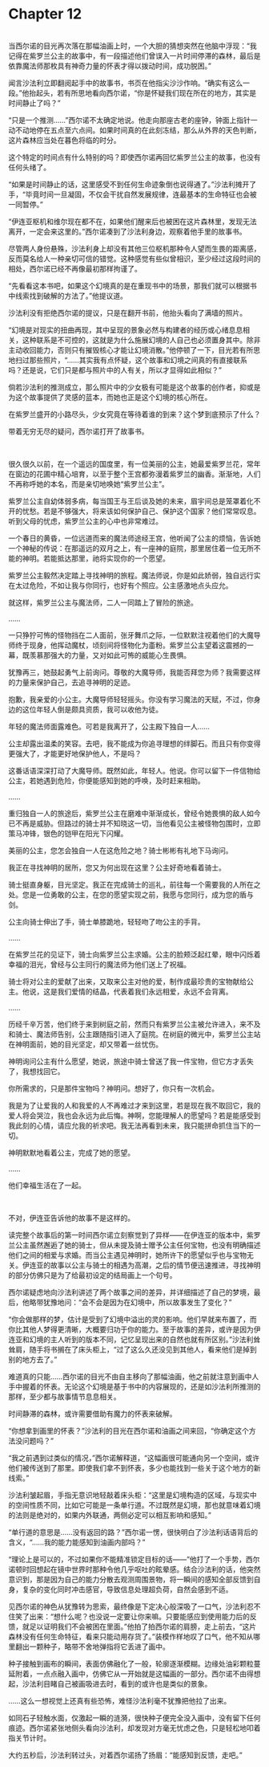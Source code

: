 # Chapter 12

<br>
当西尔诺的目光再次落在那幅油画上时，一个大胆的猜想突然在他脑中浮现：“我记得在紫罗兰公主的故事中，有一段描述他们曾误入一片时间停滞的森林，最后是依靠魔法师那枚具有神奇力量的怀表才得以拨动时间，成功脱困。”

闻言沙法利立即翻阅起手中的故事书，书页在他指尖沙沙作响。“确实有这么一段。”他抬起头，若有所思地看向西尔诺，“你是怀疑我们现在所在的地方，其实是时间静止了吗？”

“只是一个推测……”西尔诺不太确定地说。他走向那座古老的座钟，钟面上指针一动不动地停在五点至六点间。如果时间真的在此刻冻结，那么从外界的天色判断，这片森林应当处在暮色将临的时分。

这个特定的时间点有什么特别的吗？即使西尔诺再回忆紫罗兰公主的故事，也没有任何头绪了。

“如果是时间静止的话，这里感受不到任何生命迹象倒也说得通了。”沙法利摊开了手，“毕竟时间一旦凝固，不仅会干扰自然发展规律，连最基本的生命特征也会被一同暂停。”

“伊连亚枢机和维尔现在都不在，如果他们醒来后也被困在这片森林里，发现无法离开，一定会来这里的。”西尔诺凑到了沙法利身边，观察着他手里的故事书。

尽管两人身份悬殊，沙法利身上却没有其他三位枢机那种令人望而生畏的距离感，反而莫名给人一种亲切可信的错觉。这种感觉有些似曾相识，至少经过这段时间的相处，西尔诺已经不再像最初那样拘谨了。

“先看看这本书吧，如果这个幻境真的是在重现书中的场景，那我们就可以根据书中线索找到破解的方法了。”他提议道。

沙法利没有拒绝西尔诺的提议，只是在翻开书前，他抬头看向了满墙的照片。

“幻境是对现实的扭曲再现，其中呈现的景象必然与构建者的经历或心绪息息相关，这种联系是不可控的，这就是为什么施展幻境的人自己也必须置身其中。除非主动收回能力，否则只有摧毁核心才能让幻境消散。”他停顿了一下，目光若有所思地扫过那些照片，“……其实我有点怀疑，这个故事和幻境之间真的有直接联系吗？还是说，它们只是都与照片中的人有关，所以才显得如此相似？”

倘若沙法利的推测成立，那么照片中的少女极有可能是这个故事的创作者，抑或是为这个故事提供了灵感的蓝本，而她也正是这个幻境的核心所在。

在紫罗兰盛开的小路尽头，少女究竟在等待着谁的到来？这个梦到底预示了什么？

带着无穷无尽的疑问，西尔诺打开了故事书。

<br>

很久很久以前，在一个遥远的国度里，有一位美丽的公主，她最爱紫罗兰花，常年在窗边的花圃中精心培育，以至于整个王宫都弥漫着紫罗兰的幽香。渐渐地，人们不再称呼她的本名，而是亲切地唤她“紫罗兰公主”。

紫罗兰公主自幼体弱多病，每当国王与王后谈及她的未来，眉宇间总是笼罩着化不开的忧愁。若是不够强大，将来该如何保护自己、保护这个国家？他们常常叹息。听到父母的忧虑，紫罗兰公主的心中也非常难过。

一个春日的黄昏，一位远道而来的魔法师途经王宫，他听闻了公主的烦恼，告诉她一个神秘的传说：在那遥远的双月之上，有一座神的庭院，那里居住着一位无所不能的神明。若能抵达那里，祂将实现你的一个愿望。

紫罗兰公主毅然决定踏上寻找神明的旅程。魔法师说，你是如此娇弱，独自远行实在太过危险，不如让我与你同行，也好有个照应。公主感激地点头应允。

就这样，紫罗兰公主与魔法师，二人一同踏上了冒险的旅途。

……

一只狰狞可怖的怪物挡在二人面前，张牙舞爪之际，一位默默注视着他们的大魔导师终于现身，他挥动魔杖，顷刻间将怪物化为齑粉。紫罗兰公主望着这震撼的一幕，既羡慕那强大的力量，又对如此可怖的威能心生畏惧。

犹豫再三，她鼓起勇气上前询问。尊敬的大魔导师，我能否拜您为师？我需要这样的力量来保护自己，去追寻神明的足迹。

抱歉，我亲爱的小公主。大魔导师轻轻摇头。你没有学习魔法的天赋，不过，你身边的这位年轻人倒是颇具资质，我可以收他为徒。

年轻的魔法师面露难色。可若是我离开了，公主殿下独自一人……

公主却露出温柔的笑容。去吧，我不能成为你追寻理想的绊脚石。而且只有你变得更强大了，才能更好地保护他人，不是吗？

这番话语深深打动了大魔导师。既然如此，年轻人。他说。你可以留下一件信物给公主，若她遇到危险，你便能感知到她的呼唤，及时赶来相助。

……

重归独自一人的旅途后，紫罗兰公主在磨难中渐渐成长，曾经令她畏惧的敌人如今已不再是威胁。但路过的骑士并不知晓这一切，当他看见公主被怪物包围时，立即策马冲锋，银色的铠甲在阳光下闪耀。

美丽的公主，您怎会独自一人在这危险之地？骑士彬彬有礼地下马询问。

我正在寻找神明的居所，您又为何出现在这里？公主好奇地看着骑士。

骑士挺直身躯，目光坚定。我正在完成骑士的巡礼，前往每一个需要我的人所在之处。您是一位勇敢的公主，在您的愿望实现之前，我愿与您同行，成为您的盾与剑。

公主向骑士伸出了手，骑士单膝跪地，轻轻吻了吻公主的手背。

……

在紫罗兰花的见证下，骑士向紫罗兰公主求婚。公主的脸颊泛起红晕，眼中闪烁着幸福的泪光，曾经与公主同行的魔法师为他们送上了祝福。

骑士将对公主的爱献了出来，又取来公主对他的爱，制作成最珍贵的宝物献给公主。他说，这是我们爱情的结晶，代表着我们永远相爱，永远不会背离。

……

历经千辛万苦，他们终于来到树庭之前，然而只有紫罗兰公主被允许进入，来不及和骑士、魔法师告别，公主跟随指引进入了庭院。在树庭的微光中，紫罗兰公主站在神明面前，她的目光坚定，却又带着一丝忧伤。

神明询问公主有什么愿望，她说，旅途中骑士曾送了我一件宝物，但它方才丢失了，我想找回它。

你所需求的，只是那件宝物吗？神明问。想好了，你只有一次机会。

我是为了让爱我的人和我爱的人不再难过才来到这里，若是现在我不取回它，我的爱人将会哭泣，我也会永远为此后悔。神啊，您能理解人的愿望吗？若是能感受到我此刻的心情，请应允我的祈求吧。我无法再看到未来，我只能拼命抓住当下的一切。

神明默默地看着公主，完成了她的愿望。

……

他们幸福生活在了一起。

<br>

不对，伊连亚告诉他的故事不是这样的。

读完整个故事后的第一时间西尔诺立刻察觉到了异样——在伊连亚的版本中，紫罗兰公主虽然邂逅了她的骑士，但从未提及骑士赠予公主任何宝物，也没有明确描述他们之间的相爱与求婚。而当公主遇见神明时，她所许下的愿望似乎也与宝物无关。伊连亚的故事以公主与骑士的相遇为高潮，之后的情节便迅速推进，寻找神明的部分仿佛只是为了给最初设定的结局画上一个句号。

西尔诺疑虑地向沙法利讲述了两个故事之间的差异，并详细描述了自己的梦境，最后，他略带犹豫地问：“会不会是因为在幻境中，所以故事发生了变化？”

“你会做那样的梦，估计是受到了幻境中溢出的灵的影响。他们早就来布置了，而你比其他人梦得更清晰，大概要归功于你的能力。至于故事的差异，或许是因为伊连亚和幻境的主人听到的版本不同，记忆呈现出来的自然也就有所区别。”沙法利耸耸肩，随手将书搁在了床头柜上，“过了这么久还没见到其他人，看来他们是掉到别的地方去了。”

难道真的只能……西尔诺的目光不由自主移向了那幅油画，他之前就注意到画中人手中握着的怀表。无论这个幻境是基于书中的内容展现的，还是如沙法利所推测的那样，至少都与故事情节息息相关。

时间静滞的森林，或许需要借助有魔力的怀表来破解。

“你想拿到画里的怀表？”沙法利的目光在西尔诺和油画之间来回，“你确定这个方法没问题吗？”

“我之前遇到过类似的情况，”西尔诺解释道，“这幅画很可能通向另一个空间，或许他们被传送到了那里。即使我们拿不到怀表，多少也能找到一些关于这个地方的新线索。”

沙法利皱起眉，手指无意识地轻敲着床头柜：“这里是幻境构造的区域，与现实中的空间性质不同，比如它可能是一条单行道。不过既然是幻境，那也就意味着幻境的法则是绝对的，如果内外联通，两侧必定可以相互影响和感知。”

“单行道的意思是……没有返回的路？”西尔诺一愣，很快明白了沙法利话语背后的含义，“……我的能力能感知到油画内部吗？”

“理论上是可以的，不过如果你不能精准锁定目标的话——”他打了一个手势，西尔诺顿时回想起在镜中世界时那种令他几乎呕吐的眩晕感。结合沙法利的话，他突然意识到，那是因为自己的能力分散去观测周围景物，将一瞬间的感知全部反馈到自身，复杂的变化同时冲击感官，导致信息处理超负荷，自然会感到不适。

见西尔诺的神色从犹豫转为思索，最终像是下定决心般深吸了一口气，沙法利忍不住笑了出来：“想什么呢？也没说一定要让你来嘛。只要能感应到使用能力后的反馈，就足以证明我们不会被困在里面。”他拍了拍西尔诺的肩膀，走上前去，“这片森林没有任何生命特征，看来只能动用存货了。”装模作样地叹了口气，他不知从哪里翻出一颗种子，略带不舍地弹指将它丢进了画中。

种子接触到画布的瞬间，表面仿佛融化了一般，轮廓逐渐模糊。边缘处油彩颗粒蔓延附着，一点点融入画中，仿佛它从一开始就是这幅画的一部分。西尔诺不由得想起，沙法利目睹自己被画吸进去时，看到的或许也是类似的景象。

……这么一想视觉上还真有些恐怖，难怪沙法利毫不犹豫把他拉了出来。

如同石子轻触水面，仅激起一瞬的涟漪，很快种子便完全没入画中，没有留下任何痕迹。西尔诺紧张地侧头看向沙法利，却发现对方毫无忧虑之色，只是轻松地叩着指关节计时。

大约五秒后，沙法利转过头，对着西尔诺扬了扬眉：“能感知到反馈，走吧。”
